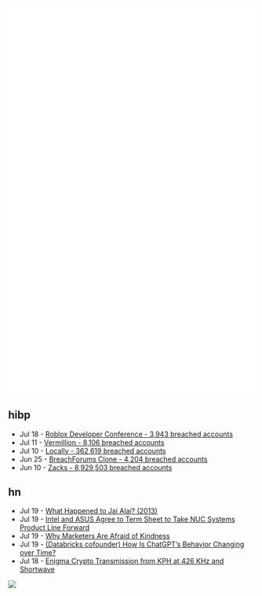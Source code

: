 ![Metrics](https://raw.githubusercontent.com/phixion/phixion/master/metrics.svg)

## hibp

<!--
for https://github.com/phixion/phixion/blob/main/.github/workflows/feeds.yml
-->
<!--START_SECTION:haveibeenpwnd-->
- Jul 18 - [Roblox Developer Conference - 3,943 breached accounts](https://haveibeenpwned.com/PwnedWebsites#RobloxDeveloperConference)
- Jul 11 - [Vermillion - 8,106 breached accounts](https://haveibeenpwned.com/PwnedWebsites#Vermillion)
- Jul 10 - [Locally - 362,619 breached accounts](https://haveibeenpwned.com/PwnedWebsites#Locally)
- Jun 25 - [BreachForums Clone - 4,204 breached accounts](https://haveibeenpwned.com/PwnedWebsites#BreachForumsClone)
- Jun 10 - [Zacks - 8,929,503 breached accounts](https://haveibeenpwned.com/PwnedWebsites#Zacks)
<!--END_SECTION:haveibeenpwnd-->

## hn

<!--
for https://github.com/phixion/phixion/blob/main/.github/workflows/feeds.yml
-->
<!--START_SECTION:hn-->
- Jul 19 - [What Happened to Jai Alai? (2013)](https://www.sbnation.com/longform/2013/2/28/4036934/jai-alai-sport-in-america-miami)
- Jul 19 - [Intel and ASUS Agree to Term Sheet to Take NUC Systems Product Line Forward](https://www.intel.com/content/www/us/en/newsroom/news/intel-nuc-systems-agreement.html)
- Jul 19 - [Why Marketers Are Afraid of Kindness](https://www.admdnewsletter.com/p/why-marketers-are-afraid-of-kindness)
- Jul 19 - [(Databricks cofounder) How Is ChatGPT’s Behavior Changing over Time?](https://arxiv.org/abs/2307.09009)
- Jul 18 - [Enigma Crypto Transmission from KPH at 426 KHz and Shortwave](https://www.radiomarine.org/mrhs-events)
<!--END_SECTION:hn-->

<!--
for https://yhype.me
-->
![](https://hit.yhype.me/github/profile?user_id=13013670)
